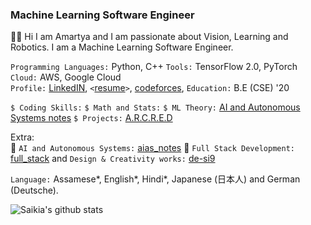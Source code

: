 ### Machine Learning Software Engineer
👋🏻 Hi I am Amartya and I am passionate about Vision, Learning and Robotics. I am a Machine Learning Software Engineer.

`Programming Languages:` Python, C++ 
`Tools:` TensorFlow 2.0, PyTorch 
`Cloud:` AWS, Google Cloud <br />
`Profile:` <a href="https://www.linkedin.com/in/amartyasaikia/">LinkedIN</a>, `<`<a href="https://drive.google.com/file/d/1HKraa0FgyOy4J6GMGtG9GozYR8WlmMoL/view?usp=sharing">resume</a>`>`, <a href="#">codeforces</a>, `Education:` B.E (CSE) '20<br />


`$ Coding Skills:`
`$ Math and Stats:`
`$ ML Theory:` [AI and Autonomous Systems notes](https://github.com/s-ai-kia/aias_notes)
`$ Projects:` [A.R.C.R.E.D](http://www.arcred.space/)

Extra:<br />
🌌 `AI and Autonomous Systems:` <a href='https://github.com/s-ai-kia/aias_notes'>aias_notes</a>
🌌 `Full Stack Development:` <a href="https://github.com/s-ai-kia/full_stack">full_stack</a> and `Design & Creativity works:` <a href="https://github.com/s-ai-kia/de-si9">de-si9</a><br />

`Language:` Assamese*, English*, Hindi*, Japanese (日本人) and German (Deutsche).

![Saikia's github stats](https://github-readme-stats.vercel.app/api?username=s-ai-kia&show_icons=true&theme=dark)
